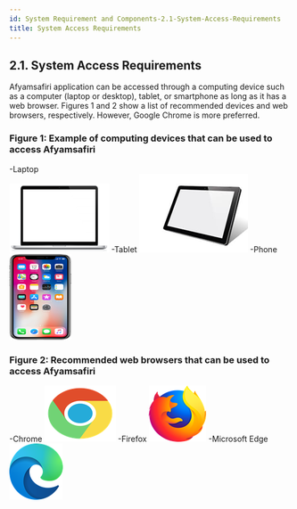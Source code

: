```yaml
---
id: System Requirement and Components-2.1-System-Access-Requirements
title: System Access Requirements
---
```


## 2.1. System Access Requirements

Afyamsafiri application can be accessed through a computing device such as a computer (laptop or desktop), tablet, or smartphone as long as it has a web browser. Figures 1 and 2 show a list of recommended devices and web browsers, respectively. However, Google Chrome is more preferred.

### Figure 1: Example of computing devices that can be used to access Afyamsafiri

-Laptop  
![alt text](../../static/img/Picture0.1.png)
-Tablet
![alt text](../../static/img/Picture0.2.png)
-Phone
![alt text](../../static/img/Picture0.3.png)

### Figure 2: Recommended web browsers that can be used to access Afyamsafiri

-Chrome
![alt text](../../static/img/Picture0.4.png)
-Firefox
![alt text](../../static/img/Picture0.5.png)
-Microsoft Edge
![alt text](../../static/img/Picture0.6.png)